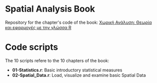 # Spatial Analysis Book

Repository for the chapter's code of the book: [Χωρική Ανάλυση: Θεωρία και εφαρμογές με την γλώσσα R](https://www.disigma.gr/xorikh-analysh.html)

# Code scripts

The 10 scripts refere to the 10 chapters of the book:

* **01-Statistics.r**: Basic introductory statistical measures
* **02-Spatial_Data.r**: Load, visualize and examine basic Spatial Data
